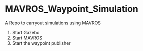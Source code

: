 # MAVROS_Waypoint_Simulation
A Repo to carryout simulations using MAVROS

1. Start Gazebo
2. Start MAVROS
3. Start the waypoint publisher
